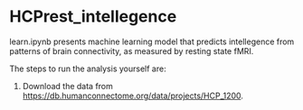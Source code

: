 # HCPrest_intellegence

learn.ipynb presents machine learning model that predicts intellegence from
patterns of brain connectivity, as measured by resting state fMRI.

The steps to run the analysis yourself are:

1. Download the data from https://db.humanconnectome.org/data/projects/HCP_1200.